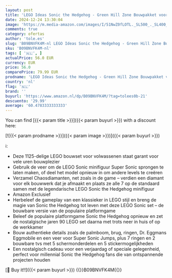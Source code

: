 ```yaml
---
layout: post
title: 'LEGO Ideas Sonic the Hedgehog - Green Hill Zone Bouwpakket voor Volwassenen  Nostalgisch Jaren  90 Cadeau Voor Hem en Haar  Mannen en Vrouwen  Alle Fans  Leuke Creatieve Hobby 21331'
date: 2024-12-24 13:30:04
image: 'https://m.media-amazon.com/images/I/51NwZ0fLOTL._SL500_._SL400_.jpg'
comments: true
category: ofertas
author: 'tole.es'
slug: 'B09BNVFK4M-nl LEGO Ideas Sonic the Hedgehog - Green Hill Zone Bouwpakket...'
sku: 'B09BNVFK4M-nl'
tags: [ '🇳🇱', ]
actualPrice: 56.0 EUR
currency: EUR
price: 56.0
comparePrice: 79.99 EUR
prodname: 'LEGO Ideas Sonic the Hedgehog - Green Hill Zone Bouwpakket voor Volwassenen  Nostalgisch Jaren  90 Cadeau Voor Hem en Haar  Mannen en Vrouwen  Alle Fans  Leuke Creatieve Hobby 21331'
country: 'nl'
flag: '🇳🇱'
brand: ''
buyurl: 'https://www.amazon.nl/dp/B09BNVFK4M/?tag=tolees0b-21'
descuento: '29.99'
average: '60.4783333333333'
---
```


You can find [{{< param title >}}]({{< param buyurl >}}) with a discount here:

[![{{< param prodname >}}]({{< param image >}})]({{< param buyurl >}})

ℹ️:

- Deze 1125-delige LEGO bouwset voor volwassenen staat garant voor vele uren bouwplezier
- Gebruik de veer om de LEGO Sonic minifiguur Super Sonic sprongen te laten maken, of deel het model opnieuw in om andere levels te creëren
- Verzamel Chaosdiamanten, net zoals in de game – verdien een diamant voor elk bouwwerk dat je afmaakt en plaats ze alle 7 op de standaard samen met de legendarische LEGO Sonic the Hedgehog minifiguur
- Amazon Exclusief
- Herbeleef de gameplay van een klassieker in LEGO stijl en breng de magie van Sonic the Hedgehog tot leven met deze LEGO Sonic set – de bouwbare versie van de populaire platformgame
- Beleef de populaire platformgame Sonic the Hedgehog opnieuw en zet de nostalgische jaren 90 LEGO set daarna met trots neer in huis of op de werkkamer
- Bouw authentieke details zoals de palmboom, brug, ringen, Dr. Eggmans Eggmobile en een veer voor Super Sonic Jumps, plus 7 ringen en 2 bouwbare tvs met 5 schermonderdelen en 5 stickermogelijkheden
- Een nostalgisch cadeau voor een verjaardag of speciale gelegenheid, perfect voor millennial Sonic the Hedgehog fans die van ontspannende projecten houden

[🛒 Buy it!!]({{< param buyurl >}})
{{<world>}}B09BNVFK4M{{</world>}}
